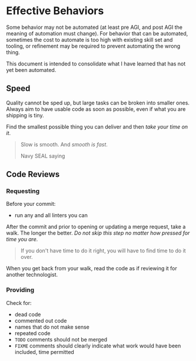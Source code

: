 # Effective Behaviors

Some behavior may not be automated (at least pre AGI, and post AGI the meaning of automation must change). For behavior that can be automated, sometimes the cost to automate is too high with existing skill set and tooling, or refinement may be required to prevent automating the wrong thing.

This document is intended to consolidate what I have learned that has not yet been automated.

## Speed

Quality cannot be sped up, but large tasks can be broken into smaller ones. Always aim to have usable code as soon as possible, even if what you are shipping is tiny. 

Find the smallest possible thing you can deliver and then _take your time on it_. 

> Slow is smooth. And _smooth is fast_.
>
> Navy SEAL saying

## Code Reviews

### Requesting

Before your commit:
- run any and all linters you can

After the commit and prior to opening or updating a merge request, take a walk. The longer the better. _Do not skip this step no matter how pressed for time you are._ 

> If you don't have time to do it right, you will have to find time to do it over.

When you get back from your walk, read the code as if reviewing it for another technologist. 

### Providing

Check for:
- dead code
- commented out code
- names that do not make sense
- repeated code
- `TODO` comments should not be merged
- `FIXME` comments should clearly indicate what work would have been included, time permitted
